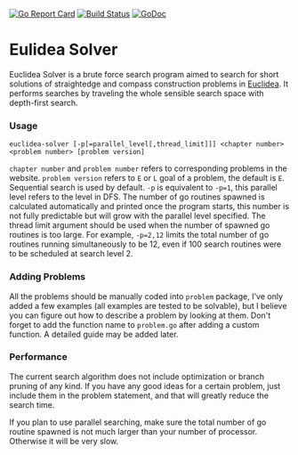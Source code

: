 [![Go Report Card](https://goreportcard.com/badge/github.com/water-vapor/euclidea-solver)](https://goreportcard.com/report/github.com/water-vapor/euclidea-solver)
[![Build Status](https://travis-ci.org/water-vapor/euclidea-solver.svg?branch=master)](https://travis-ci.org/water-vapor/euclidea-solver)
[![GoDoc](https://godoc.org/github.com/water-vapor/euclidea-solver?status.svg)](https://godoc.org/github.com/water-vapor/euclidea-solver)
# Eulidea Solver
Euclidea Solver is a brute force search program aimed to search for short solutions of straightedge and compass construction problems in [Euclidea](https://www.euclidea.xyz). 
It performs searches by traveling the whole sensible search space with depth-first search.
### Usage
`euclidea-solver [-p[=parallel_level[,thread_limit]]] <chapter number> <problem number> [problem version]`

`chapter number` and `problem number` refers to corresponding problems in the website. `problem version` refers to `E` or `L` goal of a problem, the default is `E`. Sequential search is used by default.
`-p` is equivalent to `-p=1`, this parallel level refers to the level in DFS. The number of go routines spawned is calculated 
automatically and printed once the program starts, this number is not fully predictable but will grow with the parallel level 
specified. The thread limit argument should be used when the number of spawned go routines is too large. For example, `-p=2,12` 
limits the total number of go routines running simultaneously to be 12, even if 100 search routines were to be scheduled at 
search level 2.

### Adding Problems
All the problems should be manually coded into `problem` package, I've only added a few examples (all examples are tested to be solvable), 
but I believe you can figure out how to describe a problem by looking at them. Don't forget to add the function name to `problem.go` 
after adding a custom function. A detailed guide may be added later.

### Performance
The current search algorithm does not include optimization or branch pruning of any kind. If you have any good ideas for 
a certain problem, just include them in the problem statement, and that will greatly reduce the search time.

If you plan to use parallel searching, make sure the total number of go routine spawned is not much larger than your number of processor. 
Otherwise it will be very slow.
